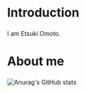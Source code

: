 <h1 align="left">Introduction</h1>

###

<p align="left">I am Etsuki Omoto.</p>


###

<h1 align="left">About me</h1>

###

![Anurag's GitHub stats](https://github-readme-stats.vercel.app/api?username=tailbook2712&count_private=true&show_icons=true&theme=radical)

###
